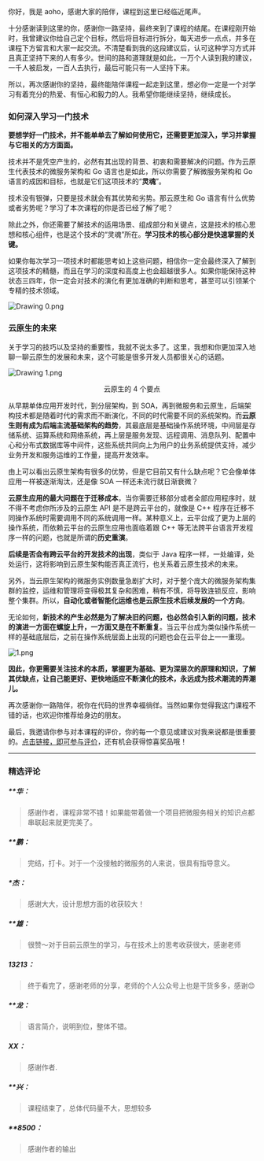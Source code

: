 <p data-nodeid="366">你好，我是 aoho，感谢大家的陪伴，课程到这里已经临近尾声。</p>




<p data-nodeid="31">十分感谢读到这里的你，感谢你一路坚持，最终来到了课程的结尾。在课程刚开始时，我曾建议你给自己定个目标，然后将目标进行拆分，每天进步一点点，并多在课程下方留言和大家一起交流。不清楚看到我的这段建议后，认可这种学习方式并且真正坚持下来的人有多少。世间的路和道理就是如此，一万个人读到我的建议，一千人被启发，一百人去执行，最后可能只有一人坚持下来。</p>
<p data-nodeid="32">所以，再次感谢你的坚持，最终能陪伴课程一起走到这里，想必你一定是一个对学习有着充分的热爱、有恒心和毅力的人。我希望你能继续坚持，继续成长。</p>
<h3 data-nodeid="570" class="">如何深入学习一门技术</h3>

<p data-nodeid="34"><strong data-nodeid="66">要想学好一门技术，并不能单单去了解如何使用它，还需要更加深入，学习并掌握与它相关的方方面面。</strong></p>
<p data-nodeid="35">技术并不是凭空产生的，必然有其出现的背景、初衷和需要解决的问题。作为云原生代表技术的微服务架构和 Go 语言也是如此，所以你需要了解微服务架构和 Go 语言的成因和目标，也就是它们这项技术的“<strong data-nodeid="72">灵魂</strong>”。</p>
<p data-nodeid="36">技术没有银弹，只要是技术就会有其优势和劣势。那云原生和 Go 语言有什么优势或者劣势呢？学习了本次课程的你是否已经了解了呢？</p>
<p data-nodeid="37">除此之外，你还需要了解技术的适用场景、组成部分和关键点，这是技术的核心思想和核心组件，也是这个技术的“灵魂”所在。<strong data-nodeid="78">学习技术的核心部分是快速掌握的关键。</strong></p>
<p data-nodeid="968">如果你每次学习一项技术时都能思考如上这些问题，相信你一定会最终深入了解到这项技术的精髓，而且在学习的深度和高度上也会超越很多人。如果你能保持这种状态三四年，你一定会对技术的演化有更加准确的判断和思考，甚至可以引领某个专精的技术领域。</p>
<p data-nodeid="969" class=""><img src="https://s0.lgstatic.com/i/image/M00/6C/C3/CgqCHl-riNyAXn32AAO4jKTwApk904.png" alt="Drawing 0.png" data-nodeid="973"></p>


<h3 data-nodeid="1578" class="">云原生的未来</h3>

<p data-nodeid="1370">关于学习的技巧以及坚持的重要性，我就不说太多了。这里，我想和你更加深入地聊一聊云原生的发展和未来，这个可能是很多开发人员都很关心的话题。</p>
<p data-nodeid="1371" class=""><img src="https://s0.lgstatic.com/i/image/M00/6C/B8/Ciqc1F-riOWAY6AEAAKEtDAGnM8802.png" alt="Drawing 1.png" data-nodeid="1375"></p>


<div data-nodeid="1782" class=""><p style="text-align:center">云原生的 4 个要点</p></div>

<p data-nodeid="44">从早期单体应用开发时代，到分层架构，到 SOA，再到微服务和云原生，后端架构技术都是随着时代的需求而不断演化，不同的时代需要不同的系统架构。而<strong data-nodeid="94">云原生则有成为后端主流基础架构的趋势</strong>，其最底层是基础操作系统环境，中间层是存储系统、运算系统和网络系统，再上层是服务发现、远程调用、消息队列、配置中心和分布式数据库等中间件，这些系统共同向上为用户的业务系统提供支持，减少业务开发和服务运维的工作量，提高开发效率。</p>
<p data-nodeid="45">由上可以看出云原生架构有很多的优势，但是它目前又有什么缺点呢？它会像单体应用一样被逐渐淘汰，还是像 SOA 一样还未流行就日渐衰微？</p>
<p data-nodeid="46"><strong data-nodeid="104">云原生应用的最大问题在于迁移成本</strong>，当你需要迁移部分或者全部应用程序时，就不得不考虑你所涉及的云原生 API 是不是跨云平台的，就像是 C++ 程序在迁移不同操作系统时需要调用不同的系统调用一样。某种意义上，云平台成了更为上层的操作系统，而依赖云平台的云原生应用也面临着跟 C++ 等无法跨平台语言开发程序一样的问题，也就是所谓的<strong data-nodeid="105">历史重演</strong>。</p>
<p data-nodeid="47"><strong data-nodeid="110">后续是否会有跨云平台的开发技术的出现</strong>，类似于 Java 程序一样，一处编译，处处运行，这将影响到云原生架构能否真正流行，也关系着云原生技术的未来。</p>
<p data-nodeid="48">另外，当云原生架构的微服务实例数量急剧扩大时，对于整个庞大的微服务架构集群的监控，运维和管理将变得极其复杂和困难，稍有不慎，将导致连锁反应，影响整个集群。所以，<strong data-nodeid="116">自动化或者智能化运维也是云原生技术后续发展的一个方向</strong>。</p>
<p data-nodeid="3384">无论如何，<strong data-nodeid="3391">新技术的产生必然是为了解决旧的问题，也必然会引入新的问题，技术的演进一方面在螺旋上升，一方面又是在不断重复</strong>。当云平台成为类似操作系统一样的基础底层后，之前在操作系统层面上出现的问题也会在云平台上一一重现。</p>
<p data-nodeid="3385" class="te-preview-highlight"><img src="https://s0.lgstatic.com/i/image/M00/6C/B9/Ciqc1F-riViAJLHnACUBeIGIpaU547.png" alt="1.png" data-nodeid="3394"></p>








<p data-nodeid="51"><strong data-nodeid="129">因此，你更需要关注技术的本质，掌握更为基础、更为深层次的原理和知识，了解其优缺点，让自己能更好、更快地适应不断演化的技术，永远成为技术潮流的弄潮儿。</strong></p>
<p data-nodeid="52">再次感谢你一路陪伴，祝你在代码的世界幸福徜徉。当然如果你觉得我这门课程不错的话，也欢迎你推荐给身边的朋友。</p>
<p data-nodeid="53">最后，我邀请你参与对本课程的评价，你的每一个意见或建议对我来说都是很重要的。<a href="https://wj.qq.com/s2/7505482/de2a/" data-nodeid="134">点击链接，即可参与评价</a>，还有机会获得惊喜奖品哦！</p>

---

### 精选评论

##### **华：
> 感谢作者，课程非常不错！如果能带着做一个项目把微服务相关的知识点都串联起来就更完美了。

##### **鹏：
> 完结，打卡。对于一个没接触的微服务的人来说，很具有指导意义。

##### *杰：
> 感谢大大，设计思想方面的收获较大！

##### **雄：
> 很赞～对于目前云原生的学习，与在技术上的思考收获很大，感谢老师

##### 13213：
> 终于看完了，感谢老师的分享，老师的个人公众号上也是干货多多，感谢😊

##### **龙：
> 语言简介，说明到位，整体不错。

##### XX：
> 感谢作者.

##### **兴：
> 课程结束了，总体代码量不大，思想较多

##### **8500：
> 感谢作者的输出

